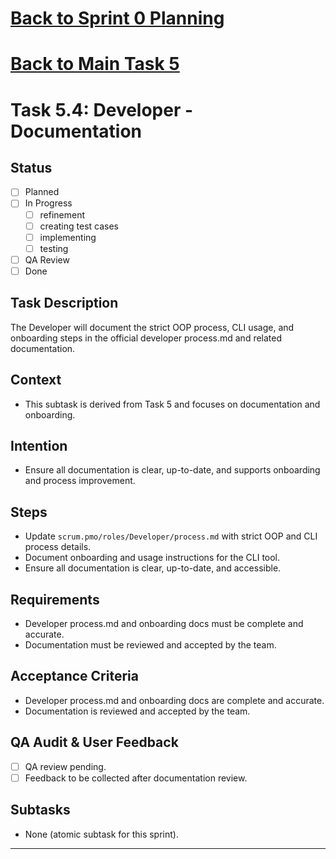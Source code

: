 # [Back to Sprint 0 Planning](./planning.md)
# [Back to Main Task 5](./task-5-template-new-subproject.md)
# Task 5.4: Developer - Documentation

## Status
- [ ] Planned
- [ ] In Progress
  - [ ] refinement
  - [ ] creating test cases
  - [ ] implementing
  - [ ] testing
- [ ] QA Review
- [ ] Done

## Task Description
The Developer will document the strict OOP process, CLI usage, and onboarding steps in the official developer process.md and related documentation.

## Context
- This subtask is derived from Task 5 and focuses on documentation and onboarding.

## Intention
- Ensure all documentation is clear, up-to-date, and supports onboarding and process improvement.

## Steps
- Update `scrum.pmo/roles/Developer/process.md` with strict OOP and CLI process details.
- Document onboarding and usage instructions for the CLI tool.
- Ensure all documentation is clear, up-to-date, and accessible.

## Requirements
- Developer process.md and onboarding docs must be complete and accurate.
- Documentation must be reviewed and accepted by the team.

## Acceptance Criteria
- Developer process.md and onboarding docs are complete and accurate.
- Documentation is reviewed and accepted by the team.

## QA Audit & User Feedback
- [ ] QA review pending.
- [ ] Feedback to be collected after documentation review.

## Subtasks
- None (atomic subtask for this sprint).

---
